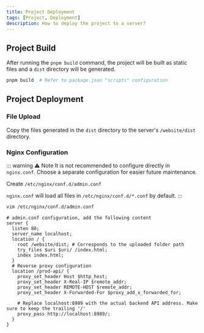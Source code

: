 ```yaml
---
title: Project Deployment
tags: [Project, Deployment]
description: How to deploy the project to a server?
---
```


## Project Build

After running the `pnpm build` command, the project will be built as static files and a `dist` directory will be generated.

```bash [pnpm]
pnpm build  # Refer to package.json "scripts" configuration
```

## Project Deployment

### File Upload

Copy the files generated in the `dist` directory to the server's `/website/dist` directory.

### Nginx Configuration

::: warning ⚠️ Note
It is not recommended to configure directly in `nginx.conf`. Choose a separate configuration for easier future maintenance.

Create `/etc/nginx/conf.d/admin.conf`

`nginx.conf` will load all files in `/etc/nginx/conf.d/*.conf` by default.
:::

```bash
vim /etc/nginx/conf.d/admin.conf
```

```shell
# admin.conf configuration, add the following content
server {
  listen 80;
  server_name localhost;
  location / {
    root /website/dist; # Corresponds to the uploaded folder path
    try_files $uri $uri/ /index.html;
    index index.html;
  }
  # Reverse proxy configuration
  location /prod-api/ {
    proxy_set_header Host $http_host;
    proxy_set_header X-Real-IP $remote_addr;
    proxy_set_header REMOTE-HOST $remote_addr;
    proxy_set_header X-Forwarded-For $proxy_add_x_forwarded_for;

    # Replace localhost:8989 with the actual backend API address. Make sure to keep the trailing '/'
    proxy_pass http://localhost:8989/;
  }
}
``` 